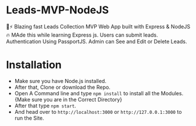 # Leads-MVP-NodeJS
🚀⚡️ Blazing fast Leads Collection MVP Web App built with Express &amp; NodeJS 🔥
MAde this while learning Express js.
Users can submit leads.
Authentication Using PassportJS.
Admin can See and Edit or Delete Leads.

# Installation

* Make sure you have Node.js installed.
* After that, Clone or download the Repo.
* Open A Command line and type ```npm install``` to install all the Modules.
{Make sure you are in the Correct Directory}
* After that type ```npm start```.
* And head over to ```http://localhost:3000``` or ```http://127.0.0.1:3000``` to run the Site.
